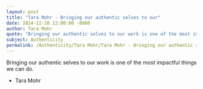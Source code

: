 ```yaml
---
layout: post
title: "Tara Mohr - Bringing our authentic selves to our"
date: 2024-12-28 12:00:00 -0000
author: Tara Mohr
quote: "Bringing our authentic selves to our work is one of the most impactful things we can do."
subject: Authenticity
permalink: /Authenticity/Tara Mohr/Tara Mohr - Bringing our authentic selves to our
---
```


Bringing our authentic selves to our work is one of the most impactful things we can do.

- Tara Mohr
